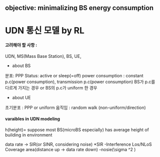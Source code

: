 ## objective: minimalizing BS energy consumption

# UDN 통신 모델 by RL

#### 고려해야 할 사항 :
UDN, MS(Mass Base Station), BS, UE,

* about BS 

분포: PPP
Status: active or sleep(=off)
power consumption : constant p.c(power consumption), transmission p.c(power consumption)
BS가 p.c를 다르게 가지는 경우 or BS의 p.c가 uniform 한 경우

* about UE 

초기분포 : PPP or uniform
움직임 : random walk (non-uniform/direction)

#### varaibles in UDN modeling

h(height)= suppose most BS(microBS especially) has average height of building in environment

data rate -> SIR(or SINR, considering noise)
*SIR
-Interference 
  Los/NLoS
  Coverage area(distance up -> data rate down)
-nosie(\sigma ^2 )
